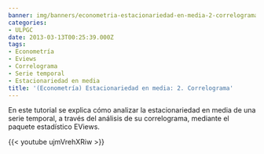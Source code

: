 ```yaml
---
banner: img/banners/econometria-estacionariedad-en-media-2-correlograma.jpg
categories:
- ULPGC
date: 2013-03-13T00:25:39.000Z
tags:
- Econometría
- Eviews
- Correlograma
- Serie temporal
- Estacionariedad en media
title: '(Econometría) Estacionariedad en media: 2. Correlograma'
---
```


En este tutorial se explica cómo analizar la estacionariedad en media de una serie temporal, a través del análisis de su correlograma, mediante el paquete estadístico EViews.

{{< youtube ujmVrehXRiw >}}
